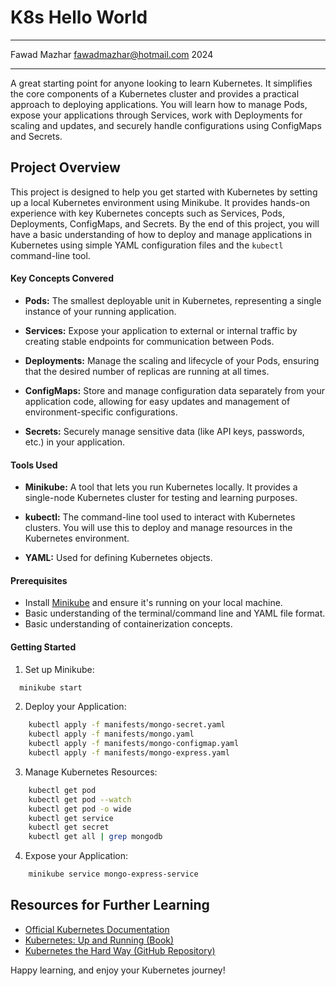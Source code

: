 # K8s Hello World
---

Fawad Mazhar <fawadmazhar@hotmail.com> 2024

---

A great starting point for anyone looking to learn Kubernetes. It simplifies the core components of a Kubernetes cluster and provides a practical approach to deploying applications. You will learn how to manage Pods, expose your applications through Services, work with Deployments for scaling and updates, and securely handle configurations using ConfigMaps and Secrets.

## Project Overview
This project is designed to help you get started with Kubernetes by setting up a local Kubernetes environment using Minikube. It provides hands-on experience with key Kubernetes concepts such as Services, Pods, Deployments, ConfigMaps, and Secrets. By the end of this project, you will have a basic understanding of how to deploy and manage applications in Kubernetes using simple YAML configuration files and the <code>kubectl</code> command-line tool.


#### Key Concepts Convered
- <b>Pods:</b> The smallest deployable unit in Kubernetes, representing a single instance of your running application.

- <b>Services:</b> Expose your application to external or internal traffic by creating stable endpoints for communication between Pods.

- <b>Deployments:</b> Manage the scaling and lifecycle of your Pods, ensuring that the desired number of replicas are running at all times.

- <b>ConfigMaps:</b> Store and manage configuration data separately from your application code, allowing for easy updates and management of environment-specific configurations.

- <b>Secrets:</b> Securely manage sensitive data (like API keys, passwords, etc.) in your application.


#### Tools Used
- <b>Minikube:</b> A tool that lets you run Kubernetes locally. It provides a single-node Kubernetes cluster for testing and learning purposes.

- <b>kubectl:</b> The command-line tool used to interact with Kubernetes clusters. You will use this to deploy and manage resources in the Kubernetes environment.

- <b>YAML:</b> Used for defining Kubernetes objects.


#### Prerequisites
- Install [Minikube](https://minikube.sigs.k8s.io/docs/) and ensure it's running on your local machine.
- Basic understanding of the terminal/command line and YAML file format.
- Basic understanding of containerization concepts.


#### Getting Started
1. Set up Minikube:
```bash
  minikube start
```

2. Deploy your Application:
```bash
    kubectl apply -f manifests/mongo-secret.yaml
    kubectl apply -f manifests/mongo.yaml
    kubectl apply -f manifests/mongo-configmap.yaml 
    kubectl apply -f manifests/mongo-express.yaml
```

3. Manage Kubernetes Resources:
```bash
    kubectl get pod
    kubectl get pod --watch
    kubectl get pod -o wide
    kubectl get service
    kubectl get secret
    kubectl get all | grep mongodb
```

4. Expose your Application:
```bash
    minikube service mongo-express-service
```

## Resources for Further Learning

- [Official Kubernetes Documentation](https://kubernetes.io/docs/home/)
- [Kubernetes: Up and Running (Book)](https://www.oreilly.com/library/view/kubernetes-up-and/9781491935668/)
- [Kubernetes the Hard Way (GitHub Repository)](https://github.com/kelseyhightower/kubernetes-the-hard-way)

Happy learning, and enjoy your Kubernetes journey!